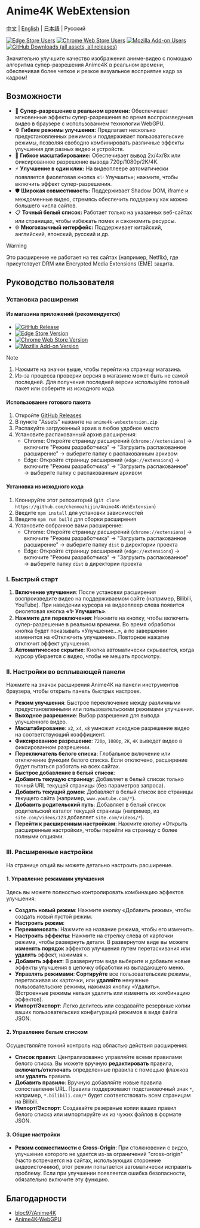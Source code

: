 # Anime4K WebExtension

[中文](./README.md) | [English](./README.en.md) | [日本語](./README.ja.md) | Русский

[![Edge Store Users](https://img.shields.io/badge/dynamic/json?url=https%3A%2F%2Fmicrosoftedge.microsoft.com%2Faddons%2Fgetproductdetailsbycrxid%2Fffopffngebibpmeodlhhkdlaejnmdlam&query=%24.activeInstallCount&style=flat-square&label=%D0%9F%D0%BE%D0%BB%D1%8C%D0%B7%D0%BE%D0%B2%D0%B0%D1%82%D0%B5%D0%BB%D0%B8%20Edge)](https://microsoftedge.microsoft.com/addons/detail/anime4k-webextension/ffopffngebibpmeodlhhkdlaejnmdlam) [![Chrome Web Store Users](https://img.shields.io/chrome-web-store/users/hpmbccepehpoanjpjkamfdpdkbmfmhek?style=flat-square&label=%D0%9F%D0%BE%D0%BB%D1%8C%D0%B7%D0%BE%D0%B2%D0%B0%D1%82%D0%B5%D0%BB%D0%B8%20Chrome)](https://chromewebstore.google.com/detail/anime4k-webextension/hpmbccepehpoanjpjkamfdpdkbmfmhek) [![Mozilla Add-on Users](https://img.shields.io/amo/users/anime4k-webextension?style=flat-square&label=%D0%9F%D0%BE%D0%BB%D1%8C%D0%B7%D0%BE%D0%B2%D0%B0%D1%82%D0%B5%D0%BB%D0%B8%20Firefox)](https://addons.mozilla.org/firefox/addon/anime4k-webextension/) [![GitHub Downloads (all assets, all releases)](https://img.shields.io/github/downloads/chenmozhijin/Anime4K-WebExtension/total?style=flat-square&label=%D0%97%D0%B0%D0%B3%D1%80%D1%83%D0%B7%D0%BA%D0%B8%20%D1%81%20GitHub)](https://github.com/chenmozhijin/Anime4K-WebExtension/releases/latest)

Значительно улучшите качество изображения аниме-видео с помощью алгоритма супер-разрешения Anime4K в реальном времени, обеспечивая более четкое и резкое визуальное восприятие кадр за кадром!

## Возможности

- 🚀 **Супер-разрешение в реальном времени:** Обеспечивает мгновенные эффекты супер-разрешения во время воспроизведения видео в браузере с использованием технологии WebGPU.
- ⚙️ **Гибкие режимы улучшения:** Предлагает несколько предустановленных режимов и поддерживает пользовательские режимы, позволяя свободно комбинировать различные эффекты улучшения для разных видео и устройств.
- 📏 **Гибкое масштабирование:** Обеспечивает вывод 2x/4x/8x или фиксированное разрешение вывода 720p/1080p/2K/4K.
- ⚡ **Улучшение в один клик:** На видеоплеере автоматически появляется фиолетовая кнопка «✨ Улучшить»; нажмите, чтобы включить эффект супер-разрешения.
- 🛡️ **Широкая совместимость:** Поддерживает Shadow DOM, iframe и междоменные видео, стремясь обеспечить поддержку как можно большего числа сайтов.
- 📋 **Точный белый список:** Работает только на указанных веб-сайтах или страницах, чтобы избежать помех и сэкономить ресурсы.
- 🌐 **Многоязычный интерфейс:** Поддерживает китайский, английский, японский, русский и др.

> [!WARNING]
> Это расширение не работает на тех сайтах (например, Netflix), где присутствует DRM или Encrypted Media Extensions (EME) защита.

## Руководство пользователя

### Установка расширения

#### Из магазина приложений (рекомендуется)

- [![GitHub Release](https://img.shields.io/github/v/release/chenmozhijin/Anime4K-WebExtension?style=flat-square&label=%D0%9F%D0%BE%D1%81%D0%BB%D0%B5%D0%B4%D0%BD%D1%8F%D1%8F%20%D0%B2%D0%B5%D1%80%D1%81%D0%B8%D1%8F)](https://github.com/chenmozhijin/Anime4K-WebExtension/releases/latest)
- [![Edge Store Version](https://img.shields.io/badge/dynamic/json?url=https%3A%2F%2Fmicrosoftedge.microsoft.com%2Faddons%2Fgetproductdetailsbycrxid%2Fffopffngebibpmeodlhhkdlaejnmdlam&query=%24.version&style=flat-square&label=%D0%9C%D0%B0%D0%B3%D0%B0%D0%B7%D0%B8%D0%BD%20Edge)](https://microsoftedge.microsoft.com/addons/detail/anime4k-webextension/ffopffngebibpmeodlhhkdlaejnmdlam)
- [![Chrome Web Store Version](https://img.shields.io/chrome-web-store/v/hpmbccepehpoanjpjkamfdpdkbmfmhek?style=flat-square&label=%D0%9C%D0%B0%D0%B3%D0%B0%D0%B7%D0%B8%D0%BD%20Chrome)](https://chromewebstore.google.com/detail/anime4k-webextension/hpmbccepehpoanjpjkamfdpdkbmfmhek)
- [![Mozilla Add-on Version](https://img.shields.io/amo/v/anime4k-webextension?style=flat-square&label=%D0%94%D0%BE%D0%BF%D0%BE%D0%BB%D0%BD%D0%B5%D0%BD%D0%B8%D1%8F%20Firefox)](https://addons.mozilla.org/firefox/addon/anime4k-webextension/)

> [!NOTE]
>
> 1. Нажмите на значки выше, чтобы перейти на страницу магазина.
> 2. Из-за процесса проверки версия в магазине может быть не самой последней. Для получения последней версии используйте готовый пакет или соберите из исходного кода.

#### Использование готового пакета

1. Откройте [GitHub Releases](https://github.com/chenmozhijin/Anime4K-WebExtension/releases/latest)
2. В пункте "Assets" нажмите на `anime4k-webextension.zip`
3. Распакуйте загруженный архив в любое удобное место
4. Установите распакованный архив расширения:
   - Chrome: Откройте страницу расширений (`chrome://extensions`) → включите "Режим разработчика" → "Загрузить распакованное расширение" → выберите папку с распакованным архивом
   - Edge: Откройте страницу расширений (`edge://extensions`) → включите "Режим разработчика" → "Загрузить распакованное" → выберите папку с распакованным архивом

#### Установка из исходного кода

1. Клонируйте этот репозиторий (`git clone https://github.com/chenmozhijin/Anime4K-WebExtension`)
2. Введите `npm install` для установки зависимостей
3. Введите `npm run build` для сборки расширения
4. Установите собранное вами расширение:
   - Chrome: Откройте страницу расширений (`chrome://extensions`) → включите "Режим разработчика" → "Загрузить распакованное расширение" → выберите папку `dist` в директории проекта
   - Edge: Откройте страницу расширений (`edge://extensions`) → включите "Режим разработчика" → "Загрузить распакованное" → выберите папку `dist` в директории проекта

### I. Быстрый старт

1. **Включение улучшения**: После установки расширения воспроизведите видео на поддерживаемом сайте (например, Bilibili, YouTube). При наведении курсора на видеоплеер слева появится фиолетовая кнопка **«✨ Улучшить»**.
2. **Нажмите для переключения**: Нажмите на кнопку, чтобы включить супер-разрешение в реальном времени. Во время обработки кнопка будет показывать «Улучшение...», а по завершении изменится на «Отключить улучшение». Повторное нажатие отключит эффект улучшения.
3. **Автоматическое скрытие**: Кнопка автоматически скрывается, когда курсор убирается с видео, чтобы не мешать просмотру.

### II. Настройки во всплывающей панели

Нажмите на значок расширения Anime4K на панели инструментов браузера, чтобы открыть панель быстрых настроек.

- **Режим улучшения**: Быстрое переключение между различными предустановленными или пользовательскими режимами улучшения.
- **Выходное разрешение**: Выбор разрешения для вывода улучшенного видео.
- **Масштабирование**: `x2`, `x4`, `x8` умножит исходное разрешение видео на соответствующий коэффициент.
- **Фиксированное разрешение**: `720p`, `1080p`, `2K`, `4K` выведет видео в фиксированном разрешении.
- **Переключатель белого списка**: Глобальное включение или отключение функции белого списка. Если отключено, расширение будет пытаться работать на всех сайтах.
- **Быстрое добавление в белый список**:
- **Добавить текущую страницу**: Добавляет в белый список только точный URL текущей страницы (без параметров запроса).
- **Добавить текущий домен**: Добавляет в белый список все страницы текущего сайта (например, `www.youtube.com/*`).
- **Добавить родительский путь**: Добавляет в белый список родительский каталог текущей страницы (например, из `site.com/videos/123` добавляет `site.com/videos/*`).
- **Перейти к расширенным настройкам**: Нажмите кнопку «Открыть расширенные настройки», чтобы перейти на страницу с более полными опциями.

### III. Расширенные настройки

На странице опций вы можете детально настроить расширение.

#### 1. Управление режимами улучшения

Здесь вы можете полностью контролировать комбинацию эффектов улучшения:

- **Создать новый режим**: Нажмите кнопку «Добавить режим», чтобы создать новый пустой режим.
- **Настроить режим**:
- **Переименовать**: Нажмите на название режима, чтобы его изменить.
- **Настроить эффекты**: Нажмите на стрелку слева от карточки режима, чтобы развернуть детали. В развернутом виде вы можете **изменять порядок** эффектов улучшения путем перетаскивания или **удалять** эффект, нажимая `×`.
- **Добавить эффект**: В развернутом виде выберите и добавьте новые эффекты улучшения в цепочку обработки из выпадающего меню.
- **Управлять режимами**: **Сортируйте** все пользовательские режимы, перетаскивая их карточки, или **удаляйте** ненужные пользовательские режимы, нажимая кнопку «Удалить». (Встроенные режимы нельзя удалить или изменить их комбинацию эффектов).
- **Импорт/Экспорт**: Легко делитесь или создавайте резервные копии ваших пользовательских конфигураций режимов в виде файла JSON.

#### 2. Управление белым списком

Осуществляйте тонкий контроль над областью действия расширения:

- **Список правил**: Централизованно управляйте всеми правилами белого списка. Вы можете вручную **редактировать** правила, **включать/отключать** определенные правила с помощью флажков или **удалять** правила.
- **Добавить правило**: Вручную добавляйте новые правила сопоставления URL. Правила поддерживают подстановочный знак `*`, например, `*.bilibili.com/*` будет соответствовать всем страницам на Bilibili.
- **Импорт/Экспорт**: Создавайте резервные копии ваших правил белого списка или импортируйте их из чужих файлов в формате JSON.

#### 3. Общие настройки

- **Режим совместимости с Cross-Origin**: При столкновении с видео, улучшение которого не удается из-за ограничений "cross-origin" (часто встречается на сайтах, использующих сторонние видеоисточники), этот режим попытается автоматически исправить проблему. Если при улучшении появляется ошибка безопасности, обязательно включите эту функцию.

## Благодарности

- [bloc97/Anime4K](https://github.com/bloc97/Anime4K)
- [Anime4K-WebGPU](https://github.com/Anime4KWebBoost/Anime4K-WebGPU)
